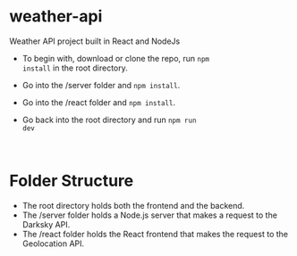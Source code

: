 # weather-api
Weather API project built in React and NodeJs

- To begin with, download or clone the repo, run <code>npm install</code> in the root directory.
- Go into the /server folder and <code>npm install</code>.
- Go into the /react folder and <code>npm install</code>.

- Go back into the root directory and run <code>npm run dev</code>

<br/>

<h1>Folder Structure</h1>

- The root directory holds both the frontend and the backend.
- The /server folder holds a Node.js server that makes a request to the Darksky API.
- The /react folder holds the React frontend that makes the request to the Geolocation API.
